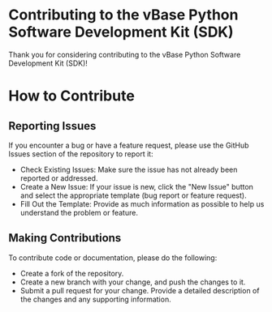 # Contributing to the vBase Python Software Development Kit (SDK)

Thank you for considering contributing to the vBase Python Software Development Kit (SDK)!

# How to Contribute

## Reporting Issues

If you encounter a bug or have a feature request,
please use the GitHub Issues section of the repository to report it:
- Check Existing Issues:
Make sure the issue has not already been reported or addressed.
- Create a New Issue:
If your issue is new, click the "New Issue" button and select the appropriate template
(bug report or feature request).
- Fill Out the Template:
Provide as much information as possible to help us understand the problem or feature.

## Making Contributions

To contribute code or documentation, please do the following:
- Create a fork of the repository.
- Create a new branch with your change, and push the changes to it.
- Submit a pull request for your change.
Provide a detailed description of the changes and any supporting information.
